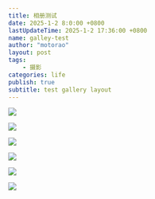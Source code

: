```yaml
---
title: 相册测试
date: 2025-1-2 8:0:00 +0800
lastUpdateTime: 2025-1-2 17:36:00 +0800
name: galley-test
author: "motorao"
layout: post
tags: 
    - 摄影
categories: life
publish: true
subtitle: test gallery layout
---
```

    
![](https://static.motorao.cn/assets/pic/16f9fe61-9db0-80f8-9230-f2ad20bfb803.webp)

![](https://static.motorao.cn/assets/pic/16f9fe61-9db0-8001-b4d7-ce722e47e789.webp)

![](https://static.motorao.cn/assets/pic/16f9fe61-9db0-80dc-8edd-d4d840d1ab0a.webp)

![](https://static.motorao.cn/assets/pic/16f9fe61-9db0-80c7-8e87-f1566738259d.webp)

![](https://static.motorao.cn/assets/pic/16f9fe61-9db0-8018-8bf1-c4e386032a83.webp)

![](https://static.motorao.cn/assets/pic/16f9fe61-9db0-80e7-ae7f-cbd345a934f0.webp)
